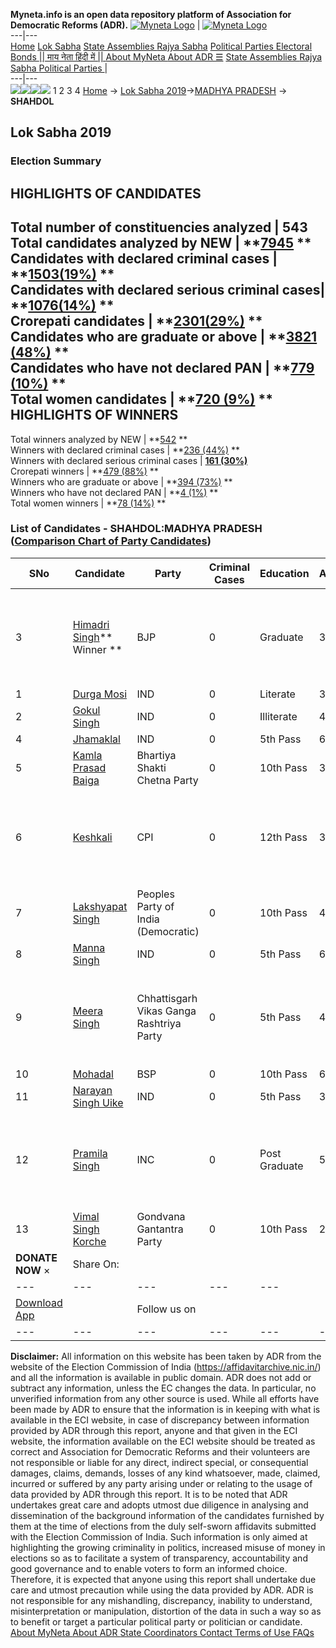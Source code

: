 **Myneta.info is an open data repository platform of Association for Democratic Reforms (ADR).**
[![Myneta Logo](https://www.myneta.info/lib/img/myneta-logo.png)](https://www.myneta.info/) | [![Myneta Logo](https://www.myneta.info/lib/img/adr-logo.png)](https://adrindia.org)  
---|---  
[Home](https://www.myneta.info/) [Lok Sabha](https://www.myneta.info/#ls "Lok Sabha") [ State Assemblies ](https://www.myneta.info/#sa "State Assemblies") [Rajya Sabha](https://www.myneta.info/#rs "Rajya Sabha") [Political Parties ](https://www.myneta.info/party "Political Parties") [ Electoral Bonds ](https://www.myneta.info/electoral_bonds "Electoral Bonds") [ || माय नेता हिंदी में || ](https://translate.google.co.in/translate?prev=hp&hl=en&js=y&u=www.myneta.info&sl=en&tl=hi&history_state0=) [ About MyNeta ](https://adrindia.org/content/about-myneta) [ About ADR ](https://adrindia.org/about-adr/who-we-are) [☰](javascript:void\(0\))
[ State Assemblies ](https://www.myneta.info/#sa "State Assemblies") [ Rajya Sabha ](https://www.myneta.info/#rs "Rajya Sabha") [ Political Parties ](https://www.myneta.info/party "Political Parties")
|   
---|---  
![](https://www.myneta.info/lib/img/banner/banner-1.png)![](https://www.myneta.info/lib/img/banner/banner-2.png)![](https://www.myneta.info/lib/img/banner/banner-3.png)![](https://www.myneta.info/lib/img/banner/banner-4.png)
1  2  3  4 
[Home](https://www.myneta.info/) → [Lok Sabha 2019](https://www.myneta.info/LokSabha2019/)→[MADHYA PRADESH](https://www.myneta.info/LokSabha2019/index.php?action=show_constituencies&state_id=45) → **SHAHDOL**
### 
## Lok Sabha 2019
###  Election Summary 
HIGHLIGHTS OF CANDIDATES  
---  
Total number of constituencies analyzed |  543   
Total candidates analyzed by NEW | **[7945](https://www.myneta.info/LokSabha2019/index.php?action=summary&subAction=candidates_analyzed&sort=candidate#summary) **  
Candidates with declared criminal cases | **[1503(19%)](https://www.myneta.info/LokSabha2019/index.php?action=summary&subAction=crime&sort=candidate#summary) **  
Candidates with declared serious criminal cases| **[1076(14%)](https://www.myneta.info/LokSabha2019/index.php?action=summary&subAction=serious_crime&sort=candidate#summary) **  
Crorepati candidates | **[2301(29%)](https://www.myneta.info/LokSabha2019/index.php?action=summary&subAction=crorepati&sort=candidate#summary) **  
Candidates who are graduate or above | **[3821 (48%)](https://www.myneta.info/LokSabha2019/index.php?action=summary&subAction=education&sort=candidate#summary) **  
Candidates who have not declared PAN | **[779 (10%)](https://www.myneta.info/LokSabha2019/index.php?action=summary&subAction=without_pan&sort=candidate#summary) **  
Total women candidates | **[720 (9%)](https://www.myneta.info/LokSabha2019/index.php?action=summary&subAction=women_candidate&sort=candidate#summary) **  
HIGHLIGHTS OF WINNERS  
---  
Total winners analyzed by NEW | **[542](https://www.myneta.info/LokSabha2019/index.php?action=summary&subAction=winner_analyzed&sort=candidate#summary) **  
Winners with declared criminal cases | **[236 (44%)](https://www.myneta.info/LokSabha2019/index.php?action=summary&subAction=winner_crime&sort=candidate#summary) **  
Winners with declared serious criminal cases | **[161 (30%)](https://www.myneta.info/LokSabha2019/index.php?action=summary&subAction=winner_serious_crime&sort=candidate#summary)**  
Crorepati winners | **[479 (88%)](https://www.myneta.info/LokSabha2019/index.php?action=summary&subAction=winner_crorepati&sort=candidate#summary) **  
Winners who are graduate or above | **[394 (73%)](https://www.myneta.info/LokSabha2019/index.php?action=summary&subAction=winner_education&sort=candidate#summary) **  
Winners who have not declared PAN | **[4 (1%)](https://www.myneta.info/LokSabha2019/index.php?action=summary&subAction=winner_without_pan&sort=candidate#summary) **  
Total women winners | **[78 (14%)](https://www.myneta.info/LokSabha2019/index.php?action=summary&subAction=winner_women&sort=candidate#summary) **  
### List of Candidates - SHAHDOL:MADHYA PRADESH ([Comparison Chart of Party Candidates](https://www.myneta.info/LokSabha2019/comparisonchart.php?constituency_id=654))
SNo | Candidate| Party| Criminal Cases| Education| Age| Total Assets| Liabilities  
---|---|---|---|---|---|---|---  
3  | [Himadri Singh](https://www.myneta.info/LokSabha2019/candidate.php?candidate_id=10291)** Winner ** | BJP | 0 | Graduate| 32 | ![](https://myneta.info/image_v2.php?myneta_folder=LokSabha2019&candidate_id=10291&col=ta) | ![](https://myneta.info/image_v2.php?myneta_folder=LokSabha2019&candidate_id=10291&col=lia)  
1  | [Durga Mosi](https://www.myneta.info/LokSabha2019/candidate.php?candidate_id=10559) | IND | 0 | Literate| 30 | Rs 3,00,000 ~ 3 Lacs+ | Rs 0 ~   
2  | [Gokul Singh](https://www.myneta.info/LokSabha2019/candidate.php?candidate_id=10560) | IND | 0 | Illiterate| 42 | Rs 50,000 ~ 50 Thou+ | Rs 0 ~   
4  | [Jhamaklal](https://www.myneta.info/LokSabha2019/candidate.php?candidate_id=10561) | IND | 0 | 5th Pass| 67 | Rs 50,000 ~ 50 Thou+ | Rs 0 ~   
5  | [Kamla Prasad Baiga](https://www.myneta.info/LokSabha2019/candidate.php?candidate_id=10562) | Bhartiya Shakti Chetna Party | 0 | 10th Pass| 37 | Rs 30,828 ~ 30 Thou+ | Rs 42,000 ~ 42 Thou+  
6  | [Keshkali](https://www.myneta.info/LokSabha2019/candidate.php?candidate_id=10289) | CPI | 0 | 12th Pass| 31 | ![](https://myneta.info/image_v2.php?myneta_folder=LokSabha2019&candidate_id=10289&col=ta) | ![](https://myneta.info/image_v2.php?myneta_folder=LokSabha2019&candidate_id=10289&col=lia)  
7  | [Lakshyapat Singh](https://www.myneta.info/LokSabha2019/candidate.php?candidate_id=10563) | Peoples Party of India (Democratic) | 0 | 10th Pass| 48 | Rs 5,90,000 ~ 5 Lacs+ | Rs 0 ~   
8  | [Manna Singh](https://www.myneta.info/LokSabha2019/candidate.php?candidate_id=10564) | IND | 0 | 5th Pass| 60 | Rs 23,21,842 ~ 23 Lacs+ | Rs 0 ~   
9  | [Meera Singh](https://www.myneta.info/LokSabha2019/candidate.php?candidate_id=10565) | Chhattisgarh Vikas Ganga Rashtriya Party | 0 | 5th Pass| 47 | ![](https://myneta.info/image_v2.php?myneta_folder=LokSabha2019&candidate_id=10565&col=ta) | ![](https://myneta.info/image_v2.php?myneta_folder=LokSabha2019&candidate_id=10565&col=lia)  
10  | [Mohadal](https://www.myneta.info/LokSabha2019/candidate.php?candidate_id=10292) | BSP | 0 | 10th Pass| 65 | Rs 8,26,000 ~ 8 Lacs+ | Rs 0 ~   
11  | [Narayan Singh Uike](https://www.myneta.info/LokSabha2019/candidate.php?candidate_id=10566) | IND | 0 | 5th Pass| 33 | Rs 1,70,000 ~ 1 Lacs+ | Rs 0 ~   
12  | [Pramila Singh](https://www.myneta.info/LokSabha2019/candidate.php?candidate_id=10288) | INC | 0 | Post Graduate| 50 | ![](https://myneta.info/image_v2.php?myneta_folder=LokSabha2019&candidate_id=10288&col=ta) | ![](https://myneta.info/image_v2.php?myneta_folder=LokSabha2019&candidate_id=10288&col=lia)  
13  | [Vimal Singh Korche](https://www.myneta.info/LokSabha2019/candidate.php?candidate_id=10290) | Gondvana Gantantra Party | 0 | 10th Pass| 27 | Rs 9,32,000 ~ 9 Lacs+ | Rs 0 ~   
|  **DONATE NOW** × |  Share On:  | [](https://api.whatsapp.com/send?text=https%3A%2F%2Fmyneta.info%2Fpunjab2022%2Findex.php%3Faction%3Dshow_constituencies%26state_id%3D19) | [](https://www.facebook.com/sharer/sharer.php?u=https%3A%2F%2Fmyneta.info%2Fpunjab2022%2Findex.php%3Faction%3Dshow_constituencies%26state_id%3D19) | [](https://twitter.com/share?url=https%3A%2F%2Fmyneta.info%2Fpunjab2022%2Findex.php%3Faction%3Dshow_constituencies%26state_id%3D19)  
---|---|---|---|---  
| [ Download App ](https://play.google.com/store/apps/details?id=com.webrosoft.myneta1&pcampaignid=pcampaignidMKT-Other-global-all-co-prtnr-py-PartBadge-Mar2515-1) | [](https://play.google.com/store/apps/details?id=com.webrosoft.myneta1&pcampaignid=pcampaignidMKT-Other-global-all-co-prtnr-py-PartBadge-Mar2515-1) |  Follow us on  | [](https://www.facebook.com/adrindia.org/) | [](https://twitter.com/adrspeaks) | [](https://groups.google.com/g/national-election-watch?hl=en&pli=1) | [](https://www.instagram.com/adrspeaks/) | [](https://www.youtube.com/user/adrspeaks) | [](https://sharechat.com/profile/adrspeaks)  
---|---|---|---|---|---|---|---|---  
**Disclaimer:** All information on this website has been taken by ADR from the website of the Election Commission of India (https://affidavitarchive.nic.in/) and all the information is available in public domain. ADR does not add or subtract any information, unless the EC changes the data. In particular, no unverified information from any other source is used. While all efforts have been made by ADR to ensure that the information is in keeping with what is available in the ECI website, in case of discrepancy between information provided by ADR through this report, anyone and that given in the ECI website, the information available on the ECI website should be treated as correct and Association for Democratic Reforms and their volunteers are not responsible or liable for any direct, indirect special, or consequential damages, claims, demands, losses of any kind whatsoever, made, claimed, incurred or suffered by any party arising under or relating to the usage of data provided by ADR through this report. It is to be noted that ADR undertakes great care and adopts utmost due diligence in analysing and dissemination of the background information of the candidates furnished by them at the time of elections from the duly self-sworn affidavits submitted with the Election Commission of India. Such information is only aimed at highlighting the growing criminality in politics, increased misuse of money in elections so as to facilitate a system of transparency, accountability and good governance and to enable voters to form an informed choice. Therefore, it is expected that anyone using this report shall undertake due care and utmost precaution while using the data provided by ADR. ADR is not responsible for any mishandling, discrepancy, inability to understand, misinterpretation or manipulation, distortion of the data in such a way so as to benefit or target a particular political party or politician or candidate. 
[ About MyNeta ](https://adrindia.org/content/about-myneta) [ About ADR ](https://adrindia.org/about-adr/who-we-are) [ State Coordinators ](https://adrindia.org/about-adr/state-coordinators) [ Contact ](https://adrindia.org/contact-us) [ Terms of Use ](https://adrindia.org/content/adr-terms-use) [ FAQs ](https://adrindia.org/content/faqs)
